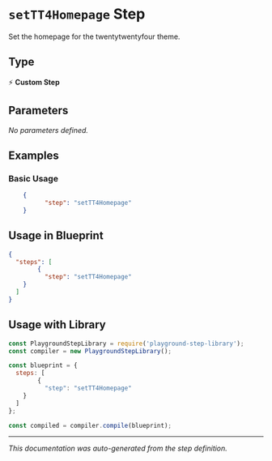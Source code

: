# `setTT4Homepage` Step

Set the homepage for the twentytwentyfour theme.

## Type
⚡ **Custom Step**

## Parameters

*No parameters defined.*

## Examples

### Basic Usage
```json
    {
          "step": "setTT4Homepage"
    }
```

## Usage in Blueprint

```json
{
  "steps": [
        {
          "step": "setTT4Homepage"
    }
  ]
}
```

## Usage with Library

```javascript
const PlaygroundStepLibrary = require('playground-step-library');
const compiler = new PlaygroundStepLibrary();

const blueprint = {
  steps: [
        {
          "step": "setTT4Homepage"
    }
  ]
};

const compiled = compiler.compile(blueprint);
```

---

*This documentation was auto-generated from the step definition.*
